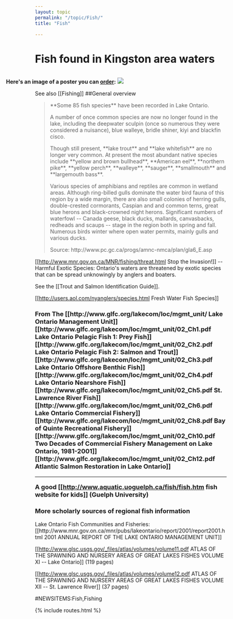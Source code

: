 ```yaml
---
layout: topic
permalink: "/topic/Fish/"
title: "Fish"

---
```


<h1>Fish found in Kingston area waters</h1>
<div class="imagewrap" style="float:right;width:580px;">
<p><strong>Here's an image of a poster you can <a href="http://www.seagrant.wisc.edu/greatlakesfish/poster.html">order</a>:</strong>
<a href="http://www.seagrant.wisc.edu/greatlakesfish/poster.html"><img src="http://www.seagrant.wisc.edu/greatlakesfish/Graphics/PosterLG.jpg"></a></p></div>
See also [[Fishing]]
##General overview<blockquote>
<p>**Some 85 fish species** have been recorded in Lake Ontario.
<p>A number of once common species are now no longer found in the lake, including the deepwater sculpin (once so numerous they were considered a nuisance), blue walleye, bridle shiner, kiyi and blackfin cisco.
<p>Though still present, **lake trout** and **lake whitefish** are no longer very common. At present the most abundant native species include **yellow and brown bullhead**, **American eel**, **northern pike**, **yellow perch**, **walleye**, **sauger**, **smallmouth** and **largemouth bass**.
<p>Various species of amphibians and reptiles are common in wetland areas. Although ring-billed gulls dominate the water bird fauna of this region by a wide margin, there are also small colonies of herring gulls, double-crested cormorants, Caspian and and common terns, great blue herons and black-crowned night herons. Significant numbers of waterfowl -- Canada geese, black ducks, mallards, canvasbacks, redheads and scaups -- stage in the region both in spring and fall. Numerous birds winter where open water permits, mainly gulls and various ducks.
<p>Source: http://www.pc.gc.ca/progs/amnc-nmca/plan/gla6_E.asp</a>
</blockquote>

[[http://www.mnr.gov.on.ca/MNR/fishing/threat.html Stop the Invasion!]] -- Harmful Exotic Species: Ontario's waters are threatened by exotic species that can be spread unknowingly by anglers and boaters.

See the [[Trout and Salmon Identification Guide]].

[[http://users.aol.com/nyanglers/species.html Fresh Water Fish Species]]

<h3> From The [[http://www.glfc.org/lakecom/loc/mgmt_unit/ Lake Ontario Management Unit]]
  [[http://www.glfc.org/lakecom/loc/mgmt_unit/02_Ch1.pdf Lake Ontario Pelagic Fish 1: Prey Fish]]
  [[http://www.glfc.org/lakecom/loc/mgmt_unit/02_Ch2.pdf Lake Ontario Pelagic Fish 2: Salmon and Trout]]
  [[http://www.glfc.org/lakecom/loc/mgmt_unit/02_Ch3.pdf Lake Ontario Offshore Benthic Fish]]
  [[http://www.glfc.org/lakecom/loc/mgmt_unit/02_Ch4.pdf Lake Ontario Nearshore Fish]]
  [[http://www.glfc.org/lakecom/loc/mgmt_unit/02_Ch5.pdf St. Lawrence River Fish]]
  [[http://www.glfc.org/lakecom/loc/mgmt_unit/02_Ch6.pdf Lake Ontario Commercial Fishery]]
  [[http://www.glfc.org/lakecom/loc/mgmt_unit/02_Ch8.pdf Bay of Quinte Recreational Fishery]]
  [[http://www.glfc.org/lakecom/loc/mgmt_unit/02_Ch10.pdf Two Decades of Commercial Fishery Management on Lake Ontario, 1981-2001]]
  [[http://www.glfc.org/lakecom/loc/mgmt_unit/02_Ch12.pdf Atlantic Salmon Restoration in Lake Ontario]]

----

A good [[http://www.aquatic.uoguelph.ca/fish/fish.htm fish website for kids]] (Guelph University)

<h3>More scholarly sources of regional fish information</h3>
Lake Ontario Fish Communities and Fisheries: [[http://www.mnr.gov.on.ca/mnr/pubs/lakeontario/report/2001/report2001.html 2001 ANNUAL REPORT OF THE LAKE ONTARIO MANAGEMENT UNIT]]

[[http://www.glsc.usgs.gov/_files/atlas/volumes/volume11.pdf ATLAS OF THE SPAWNING AND NURSERY AREAS OF GREAT LAKES FISHES VOLUME XI -- Lake Ontario]] (119 pages)

[[http://www.glsc.usgs.gov/_files/atlas/volumes/volume12.pdf ATLAS OF THE SPAWNING AND NURSERY AREAS OF GREAT LAKES FISHES VOLUME XII -- St. Lawrence River]] (37 pages)

#NEWSITEMS:Fish,Fishing

{% include routes.html %}
